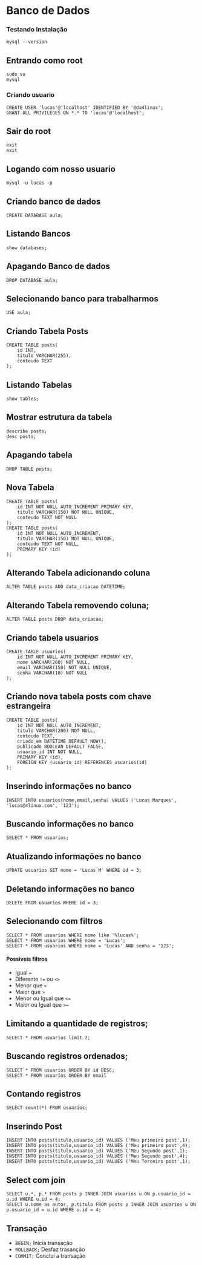 # Banco de Dados

### Testando Instalação
```
mysql --version
```

## Entrando como root
```
sudo su
mysql
```

### Criando usuario
```
CREATE USER 'lucas'@'localhost' IDENTIFIED BY '@da4linux';
GRANT ALL PRIVILEGES ON *.* TO 'lucas'@'localhost';
```

## Sair do root
```
exit
exit
```

## Logando com nosso usuario
```
mysql -u lucas -p
```

## Criando banco de dados
```
CREATE DATABASE aula;
```

## Listando Bancos
```
show databases;
```

## Apagando Banco de dados
```
DROP DATABASE aula;
```

## Selecionando banco para trabalharmos
```
USE aula;
```

## Criando Tabela Posts
```
CREATE TABLE posts(
	id INT,
	titulo VARCHAR(255),
	conteudo TEXT
);
```

## Listando Tabelas
```
show tables;
```

## Mostrar estrutura da tabela
```
describe posts;
desc posts;
```

## Apagando tabela
```
DROP TABLE posts;
```

## Nova Tabela
```
CREATE TABLE posts(
	id INT NOT NULL AUTO_INCREMENT PRIMARY KEY,
	titulo VARCHAR(150) NOT NULL UNIQUE,
	conteudo TEXT NOT NULL
);
CREATE TABLE posts(
	id INT NOT NULL AUTO_INCREMENT,
	titulo VARCHAR(150) NOT NULL UNIQUE,
	conteudo TEXT NOT NULL,
	PRIMARY KEY (id)
);
```

## Alterando Tabela adicionando coluna
```
ALTER TABLE posts ADD data_criacao DATETIME;
```
## Alterando Tabela removendo coluna;
```
ALTER TABLE posts DROP data_criacao;
```

## Criando tabela usuarios
```
CREATE TABLE usuarios(
	id INT NOT NULL AUTO_INCREMENT PRIMARY KEY,
	nome VARCHAR(200) NOT NULL,
	email VARCHAR(150) NOT NULL UNIQUE,
	senha VARCHAR(10) NOT NULL
);
```

## Criando nova tabela posts com chave estrangeira
```
CREATE TABLE posts(
	id INT NOT NULL AUTO_INCREMENT,
	titulo VARCHAR(200) NOT NULL,
	conteudo TEXT,
	criado_em DATETIME DEFAULT NOW(),
	publicado BOOLEAN DEFAULT FALSE,
	usuario_id INT NOT NULL,
	PRIMARY KEY (id),
	FOREIGN KEY (usuario_id) REFERENCES usuarios(id)
);
```

## Inserindo informações no banco

```
INSERT INTO usuarios(nome,email,senha) VALUES ('Lucas Marques', 'lucas@4linux.com', '123');
```

## Buscando informações no banco
```
SELECT * FROM usuarios;
```

## Atualizando informações no banco
```
UPDATE usuarios SET nome = 'Lucas M' WHERE id = 3;
```

## Deletando informações no banco
```
DELETE FROM usuarios WHERE id = 3;
```

## Selecionando com filtros
```
SELECT * FROM usuarios WHERE nome like '%lucas%';
SELECT * FROM usuarios WHERE nome = 'Lucas';
SELECT * FROM usuarios WHERE nome = 'Lucas' AND senha = '123';
```

#### Possiveis filtros
- Igual `=`
- Diferente `!=` ou `<>`
- Menor que `<`
- Maior que `>`
- Menor ou Igual que `<=`
- Maior ou Igual que `>=`

## Limitando a quantidade de registros;
```
SELECT * FROM usuarios limit 2;
```

## Buscando registros ordenados;
```
SELECT * FROM usuarios ORDER BY id DESC;
SELECT * FROM usuarios ORDER BY email
```

## Contando registros
```
SELECT count(*) FROM usuarios;
```

## Inserindo Post
```
INSERT INTO posts(titulo,usuario_id) VALUES ('Meu primeiro post',1);
INSERT INTO posts(titulo,usuario_id) VALUES ('Meu primeiro post',4);
INSERT INTO posts(titulo,usuario_id) VALUES ('Meu Segundo post',1);
INSERT INTO posts(titulo,usuario_id) VALUES ('Meu Segundo post',4);
INSERT INTO posts(titulo,usuario_id) VALUES ('Meu Terceiro post',1);
```

## Select com join
```
SELECT u.*, p.* FROM posts p INNER JOIN usuarios u ON p.usuario_id = u.id WHERE u.id = 4;
SELECT u.nome as autor, p.titulo FROM posts p INNER JOIN usuarios u ON p.usuario_id = u.id WHERE u.id = 4;
```

## Transação
- `BEGIN;` Inicia transação
- `ROLLBACK;` Desfaz trasanção
- `COMMIT;` Conclui a transação